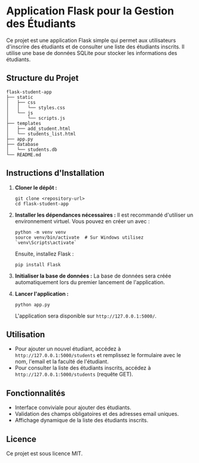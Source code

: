 # Application Flask pour la Gestion des Étudiants

Ce projet est une application Flask simple qui permet aux utilisateurs d'inscrire des étudiants et de consulter une liste des étudiants inscrits. Il utilise une base de données SQLite pour stocker les informations des étudiants.

## Structure du Projet

```
flask-student-app
├── static
│   ├── css
│   │   └── styles.css
│   └── js
│       └── scripts.js
├── templates
│   ├── add_student.html
│   └── students_list.html
├── app.py
├── database
│   └── students.db
└── README.md
```

## Instructions d'Installation

1. **Cloner le dépôt :**
   ```
   git clone <repository-url>
   cd flask-student-app
   ```

2. **Installer les dépendances nécessaires :**
   Il est recommandé d'utiliser un environnement virtuel. Vous pouvez en créer un avec :
   ```
   python -m venv venv
   source venv/bin/activate  # Sur Windows utilisez `venv\Scripts\activate`
   ```
   Ensuite, installez Flask :
   ```
   pip install Flask
   ```

3. **Initialiser la base de données :**
   La base de données sera créée automatiquement lors du premier lancement de l'application.

4. **Lancer l'application :**
   ```
   python app.py
   ```
   L'application sera disponible sur `http://127.0.0.1:5000/`.

## Utilisation

- Pour ajouter un nouvel étudiant, accédez à `http://127.0.0.1:5000/students` et remplissez le formulaire avec le nom, l'email et la faculté de l'étudiant.
- Pour consulter la liste des étudiants inscrits, accédez à `http://127.0.0.1:5000/students` (requête GET).

## Fonctionnalités

- Interface conviviale pour ajouter des étudiants.
- Validation des champs obligatoires et des adresses email uniques.
- Affichage dynamique de la liste des étudiants inscrits.

## Licence

Ce projet est sous licence MIT.